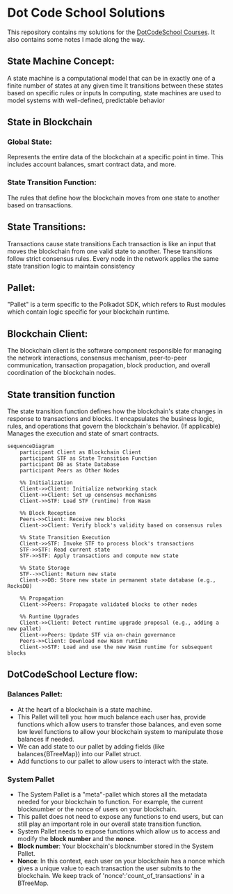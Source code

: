 # Dot Code School Solutions

This repository contains my solutions for the [DotCodeSchool Courses](https://dotcodeschool.com/). It also contains some notes I made along the way.

## State Machine Concept:

A state machine is a computational model that can be in exactly one of a finite number of states at any given time
It transitions between these states based on specific rules or inputs
In computing, state machines are used to model systems with well-defined, predictable behavior

## State in Blockchain
### Global State: 
Represents the entire data of the blockchain at a specific point in time. This includes account balances, smart contract data, and more.
### State Transition Function: 
The rules that define how the blockchain moves from one state to another based on transactions.

## State Transitions:
Transactions cause state transitions
Each transaction is like an input that moves the blockchain from one valid state to another.
These transitions follow strict consensus rules.
Every node in the network applies the same state transition logic to maintain consistency

## Pallet:
"Pallet" is a term specific to the Polkadot SDK, which refers to Rust modules which contain logic specific for your blockchain runtime.

## Blockchain Client:
The blockchain client is the software component responsible for managing the network interactions, consensus mechanism, peer-to-peer communication, transaction propagation, block production, and overall coordination of the blockchain nodes.

## State transition function
The state transition function defines how the blockchain's state changes in response to transactions and blocks. It encapsulates the business logic, rules, and operations that govern the blockchain's behavior. (If applicable) Manages the execution and state of smart contracts.

```mermaid
sequenceDiagram
    participant Client as Blockchain Client
    participant STF as State Transition Function
    participant DB as State Database
    participant Peers as Other Nodes
    
    %% Initialization
    Client->>Client: Initialize networking stack
    Client->>Client: Set up consensus mechanisms
    Client->>STF: Load STF (runtime) from Wasm
    
    %% Block Reception
    Peers->>Client: Receive new blocks
    Client->>Client: Verify block's validity based on consensus rules
    
    %% State Transition Execution
    Client->>STF: Invoke STF to process block's transactions
    STF->>STF: Read current state
    STF->>STF: Apply transactions and compute new state
    
    %% State Storage
    STF-->>Client: Return new state
    Client->>DB: Store new state in permanent state database (e.g., RocksDB)
    
    %% Propagation
    Client->>Peers: Propagate validated blocks to other nodes
    
    %% Runtime Upgrades
    Client->>Client: Detect runtime upgrade proposal (e.g., adding a new pallet)
    Client->>Peers: Update STF via on-chain governance
    Peers->>Client: Download new Wasm runtime
    Client->>STF: Load and use the new Wasm runtime for subsequent blocks
```

## DotCodeSchool Lecture flow:

### Balances Pallet:

* At the heart of a blockchain is a state machine.
* This Pallet will tell you: how much balance each user has, provide functions which allow users to transfer those balances, and even some low level functions to allow your blockchain system to manipulate those balances if needed.
* We can add state to our pallet by adding fields (like balances{BTreeMap}) into our Pallet struct.
* Add functions to our pallet to allow users to interact with the state.

### System Pallet
* The System Pallet is a "meta"-pallet which stores all the metadata needed for your blockchain to function. For example, the current blocknumber or the nonce of users on your blockchain.
* This pallet does not need to expose any functions to end users, but can still play an important role in our overall state transition function.
* System Pallet needs to expose functions which allow us to access and modify the **block number** and the **nonce**.
* **Block number**: Your blockchain's blocknumber stored in the System Pallet.
* **Nonce**: In this context, each user on your blockchain has a nonce which gives a unique value to each transaction the user submits to the blockchain. We keep track of 'nonce':'count_of_transactions' in a BTreeMap.